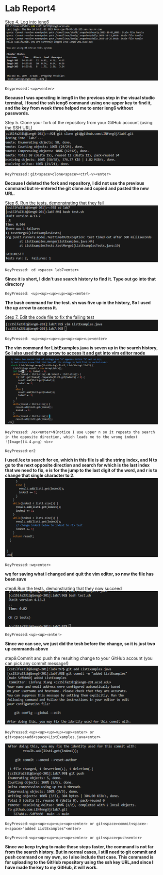 # Lab Report4
Step 4. Log into ieng6 <br>
![Image](4.1.png) <br>
````
Keypressed：<up><enter>
````
__Because I was operating in ieng6 in the previous step in the visual studio terminal, I found the ssh ieng6 command using one upper key to find it, and the key from week three helped me to enter ieng6 without passwords.__ <br>

Step 5. Clone your fork of the repository from your GitHub account (using the SSH URL)<br>
![Image](4.2.png) <br>
````
KeyPressed：git<space>clone<space><ctrl-v><enter>
````
__Because I deleted the fork and repository, I did not use the previous command but re-entered the git clone and copied and pasted the new URL.__ <br>

Step 6. Run the tests, demonstrating that they fail <br>
![Image](4.15.png) <br>
````
KeyPressed: cd <space> lab7<enter>
````
__Since it is short, I didn't use search history to find it. Type out go into that directory__ <br>
````
KeyPressed: <up><up><up><up><up><enter>
````
__The bash command for the test. sh was five up in the history, So I used the up arrow to access it.__ <br>

Step 7. Edit the code file to fix the failing test <br>
![Image](4.5.png) <br>
````
KeyPressed: <up><up><up><up><up><up><up><enter>
````
__The vim command for ListExamples.java is seven up in the search history, So I also used the up arrow to access it and get into vim editor mode__ <br>
![Image](4.3.png) <br>

````
KeyPressed: /ex<enter>N(notice I use upper n so it repeats the search in the opposite direction, which leads me to the wrong index)
![Image](4.4.png) <br>
````

````
KeyPressed:er2
````
__I used /ex to search for ex, which in this file is all the string index, and N to go to the next opposite direction and search for which is the last index that we need to fix, e is for the jump to the last digit of the word, and r is to change that single character to 2.__ <br>
![Image](4.45.png) <br>
````
KeyPressed::wq<enter>
````
__wq for saving what I changed and quit the vim editor, so now the file has been save__ <br>

step8.Run the tests, demonstrating that they now succeed
![Image](4.6.png) <br>
````
KeyPressed:<up><up><enter>
````
__Since we can see, we just did the tesh before the change, so it is just two up commands above__

step9.Commit and push the resulting change to your GitHub account (you can pick any commit message!)<br>
![Image](4.7.png) <br>
````
KeyPressed:<up><up><up><up><up><enter> or git<space>add<space>ListExamples.java<enter>
````
![Image](4.8.png) <br>
````
KeyPressed:<up><up><up><up><up><enter> or git<space>commit<space>-m<space>"added ListExamples"<enter>
````
````
KeyPressed:<up><up><up><up><up><enter> or git<space>push<enter>
````
__Since we keep trying to make these steps faster, the command is not far from the search history. But in normal cases, I still need to git commit and push command on my own, so I also include that case. This command is for uploading to the GitHub repository using the ssh key URL,and since I have made the key to my GitHub, it will work.__








